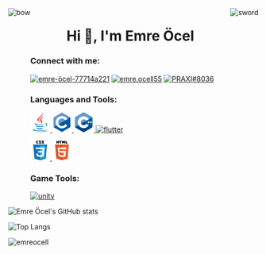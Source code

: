<img height="400" widght="400" align="left" alt="bow" src="https://thumbs.gfycat.com/BareInferiorCaudata-max-1mb.gif">
<img height="400" widght="400" align="right" alt="sword" src="https://images-wixmp-ed30a86b8c4ca887773594c2.wixmp.com/f/927b82a0-6875-4cb8-b891-3317f2079e96/daaxgn7-0eb561d9-976d-455f-a795-381ad01a39fa.gif?token=eyJ0eXAiOiJKV1QiLCJhbGciOiJIUzI1NiJ9.eyJzdWIiOiJ1cm46YXBwOjdlMGQxODg5ODIyNjQzNzNhNWYwZDQxNWVhMGQyNmUwIiwiaXNzIjoidXJuOmFwcDo3ZTBkMTg4OTgyMjY0MzczYTVmMGQ0MTVlYTBkMjZlMCIsIm9iaiI6W1t7InBhdGgiOiJcL2ZcLzkyN2I4MmEwLTY4NzUtNGNiOC1iODkxLTMzMTdmMjA3OWU5NlwvZGFheGduNy0wZWI1NjFkOS05NzZkLTQ1NWYtYTc5NS0zODFhZDAxYTM5ZmEuZ2lmIn1dXSwiYXVkIjpbInVybjpzZXJ2aWNlOmZpbGUuZG93bmxvYWQiXX0.ILrFuPxtvepiClPwthfnFT6hn12aCSXFE-THCc42O5U">






<h1 align="center">Hi 👋, I'm Emre Öcel</h1>
<h3 align="left">Connect with me:</h3>


 
<p align="left">
<a href="https://linkedin.com/in/emre-öcel-77714a221" target="blank"><img align="center" src="https://raw.githubusercontent.com/rahuldkjain/github-profile-readme-generator/master/src/images/icons/Social/linked-in-alt.svg" alt="emre-öcel-77714a221" height="30" width="40" /></a>
<a href="https://instagram.com/emre.ocell55" target="blank"><img align="center" src="https://raw.githubusercontent.com/rahuldkjain/github-profile-readme-generator/master/src/images/icons/Social/instagram.svg" alt="emre.ocell55" height="30" width="40" /></a>
<a href="https://discord.gg/PRAXI#8036" target="blank"><img align="center" src="https://raw.githubusercontent.com/rahuldkjain/github-profile-readme-generator/master/src/images/icons/Social/discord.svg" alt="PRAXI#8036" height="30" width="40" /></a>
</p>

<h3 align="left">Languages and Tools:</h3>
<p align="left"> <a href="https://www.java.com" target="_blank" rel="noreferrer"> <img src="https://raw.githubusercontent.com/devicons/devicon/master/icons/java/java-original.svg" alt="java" width="40" height="40"/> </a> 
<a href="https://www.cprogramming.com/" target="_blank" rel="noreferrer"> <img src="https://raw.githubusercontent.com/devicons/devicon/master/icons/c/c-original.svg" alt="c" width="40" height="40"/> </a>
<a href="https://www.w3schools.com/cpp/" target="_blank" rel="noreferrer"> <img src="https://raw.githubusercontent.com/devicons/devicon/master/icons/cplusplus/cplusplus-original.svg" alt="cplusplus" width="40" height="40"/> </a> <a href="https://flutter.dev" target="_blank" rel="noreferrer"> <img src="https://www.vectorlogo.zone/logos/flutterio/flutterio-icon.svg" alt="flutter" width="40" height="40"/><p align="left"> <a href="https://www.w3schools.com/css/" target="_blank" rel="noreferrer"> <img src="https://raw.githubusercontent.com/devicons/devicon/master/icons/css3/css3-original-wordmark.svg" alt="css3" width="40" height="40"/> </a> <a href="https://www.w3.org/html/" target="_blank" rel="noreferrer"> <img src="https://raw.githubusercontent.com/devicons/devicon/master/icons/html5/html5-original-wordmark.svg" alt="html5" width="40" height="40"/> </a></p>
</p>


<h3 align="left">Game Tools:</h3>
<p align="left"> <a href="https://unity.com/" target="_blank" rel="noreferrer"> <img src="https://img.icons8.com/nolan/64/unity.png" alt="unity" width="40" height="40"/> </a> </p>

![Emre Öcel's GitHub stats](https://github-readme-stats.vercel.app/api?username=emreocell&show_icons=true&theme=midnight-purple)

![Top Langs](https://github-readme-stats.vercel.app/api/top-langs/?username=emreocell&theme=midnight-purple)


<p align="left"> <img src="https://komarev.com/ghpvc/?username=emreocell&label=Profile%20views&color=0e75b6&style=flat" alt="emreocell" /> </p>
















